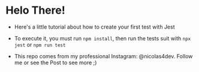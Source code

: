 # Helo There!

- Here's a little tutorial about how to create your first test with Jest

- To execute it, you must run `npm install`, then run the tests suit with `npx jest` or `npm run test`

- This repo comes from my professional Instagram: @nicolas4dev. Follow me or see the Post to see more ;)